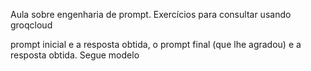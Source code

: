 Aula sobre engenharia de prompt.
Exercícios para consultar usando groqcloud

prompt inicial e a resposta obtida, o
prompt final (que lhe agradou) e a resposta obtida. Segue modelo



